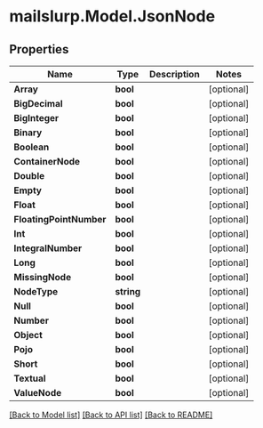 
# mailslurp.Model.JsonNode

## Properties

Name | Type | Description | Notes
------------ | ------------- | ------------- | -------------
**Array** | **bool** |  | [optional] 
**BigDecimal** | **bool** |  | [optional] 
**BigInteger** | **bool** |  | [optional] 
**Binary** | **bool** |  | [optional] 
**Boolean** | **bool** |  | [optional] 
**ContainerNode** | **bool** |  | [optional] 
**Double** | **bool** |  | [optional] 
**Empty** | **bool** |  | [optional] 
**Float** | **bool** |  | [optional] 
**FloatingPointNumber** | **bool** |  | [optional] 
**Int** | **bool** |  | [optional] 
**IntegralNumber** | **bool** |  | [optional] 
**Long** | **bool** |  | [optional] 
**MissingNode** | **bool** |  | [optional] 
**NodeType** | **string** |  | [optional] 
**Null** | **bool** |  | [optional] 
**Number** | **bool** |  | [optional] 
**Object** | **bool** |  | [optional] 
**Pojo** | **bool** |  | [optional] 
**Short** | **bool** |  | [optional] 
**Textual** | **bool** |  | [optional] 
**ValueNode** | **bool** |  | [optional] 

[[Back to Model list]](../README.md#documentation-for-models)
[[Back to API list]](../README.md#documentation-for-api-endpoints)
[[Back to README]](../README.md)

